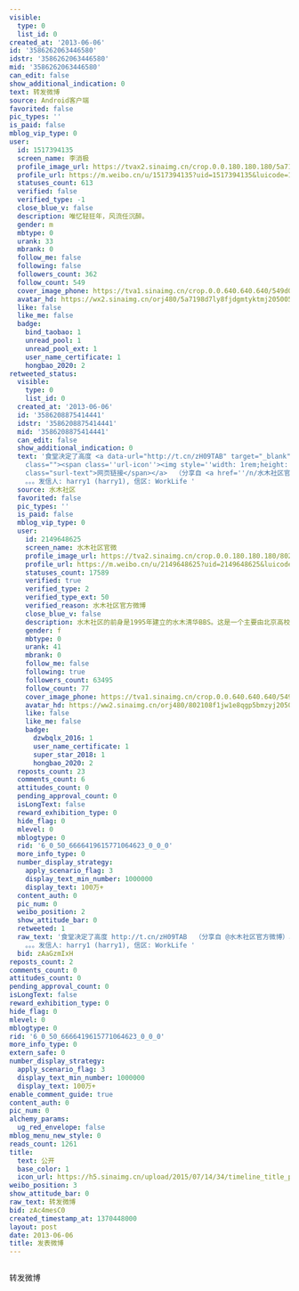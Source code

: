 ```yaml
---
visible:
  type: 0
  list_id: 0
created_at: '2013-06-06'
id: '3586262063446580'
idstr: '3586262063446580'
mid: '3586262063446580'
can_edit: false
show_additional_indication: 0
text: 转发微博
source: Android客户端
favorited: false
pic_types: ''
is_paid: false
mblog_vip_type: 0
user:
  id: 1517394135
  screen_name: 李消极
  profile_image_url: https://tvax2.sinaimg.cn/crop.0.0.180.180.180/5a7198d7ly8fjdgmtyktmj20500500so.jpg?KID=imgbed,tva&Expires=1606399686&ssig=NZUzwLgD5a
  profile_url: https://m.weibo.cn/u/1517394135?uid=1517394135&luicode=10000011&lfid=2304131517394135_-_WEIBO_SECOND_PROFILE_WEIBO
  statuses_count: 613
  verified: false
  verified_type: -1
  close_blue_v: false
  description: 唯忆轻狂年，风流任沉醉。
  gender: m
  mbtype: 0
  urank: 33
  mbrank: 0
  follow_me: false
  following: false
  followers_count: 362
  follow_count: 549
  cover_image_phone: https://tva1.sinaimg.cn/crop.0.0.640.640.640/549d0121tw1egm1kjly3jj20hs0hsq4f.jpg
  avatar_hd: https://wx2.sinaimg.cn/orj480/5a7198d7ly8fjdgmtyktmj20500500so.jpg
  like: false
  like_me: false
  badge:
    bind_taobao: 1
    unread_pool: 1
    unread_pool_ext: 1
    user_name_certificate: 1
    hongbao_2020: 2
retweeted_status:
  visible:
    type: 0
    list_id: 0
  created_at: '2013-06-06'
  id: '3586208875414441'
  idstr: '3586208875414441'
  mid: '3586208875414441'
  can_edit: false
  show_additional_indication: 0
  text: '食堂决定了高度 <a data-url="http://t.cn/zH09TAB" target="_blank" href="https://weibo.cn/sinaurl?luicode=10000011&lfid=2304131517394135_-_WEIBO_SECOND_PROFILE_WEIBO&u=http%3A%2F%2Fwww.newsmth.net%2FnForum%2Farticle%2FWorkLife%2F406883"
    class=""><span class=''url-icon''><img style=''width: 1rem;height: 1rem'' src=''//h5.sinaimg.cn/upload/2015/09/25/3/timeline_card_small_web_default.png''></span><span
    class="surl-text">网页链接</span></a>  （分享自 <a href=''/n/水木社区官方微博''>@水木社区官方微博</a>）单位的好坏顺序如下：无食堂《有食堂《员工自己出钱《单位有饭卡，但是要充钱《单位出钱，员工自助餐。
    。。。发信人: harry1 (harry1), 信区: WorkLife '
  source: 水木社区
  favorited: false
  pic_types: ''
  is_paid: false
  mblog_vip_type: 0
  user:
    id: 2149648625
    screen_name: 水木社区官微
    profile_image_url: https://tva2.sinaimg.cn/crop.0.0.180.180.180/802108f1jw1e8qgp5bmzyj2050050aa8.jpg?KID=imgbed,tva&Expires=1606399686&ssig=be7Avpyh%2BP
    profile_url: https://m.weibo.cn/u/2149648625?uid=2149648625&luicode=10000011&lfid=2304131517394135_-_WEIBO_SECOND_PROFILE_WEIBO
    statuses_count: 17589
    verified: true
    verified_type: 2
    verified_type_ext: 50
    verified_reason: 水木社区官方微博
    close_blue_v: false
    description: 水木社区的前身是1995年建立的水木清华BBS。这是一个主要由北京高校在校生和毕业生混迹的论坛。
    gender: f
    mbtype: 0
    urank: 41
    mbrank: 0
    follow_me: false
    following: true
    followers_count: 63495
    follow_count: 77
    cover_image_phone: https://tva1.sinaimg.cn/crop.0.0.640.640.640/549d0121tw1egm1kjly3jj20hs0hsq4f.jpg
    avatar_hd: https://ww2.sinaimg.cn/orj480/802108f1jw1e8qgp5bmzyj2050050aa8.jpg
    like: false
    like_me: false
    badge:
      dzwbqlx_2016: 1
      user_name_certificate: 1
      super_star_2018: 1
      hongbao_2020: 2
  reposts_count: 23
  comments_count: 6
  attitudes_count: 0
  pending_approval_count: 0
  isLongText: false
  reward_exhibition_type: 0
  hide_flag: 0
  mlevel: 0
  mblogtype: 0
  rid: '6_0_50_6666419615771064623_0_0_0'
  more_info_type: 0
  number_display_strategy:
    apply_scenario_flag: 3
    display_text_min_number: 1000000
    display_text: 100万+
  content_auth: 0
  pic_num: 0
  weibo_position: 2
  show_attitude_bar: 0
  retweeted: 1
  raw_text: '食堂决定了高度 http://t.cn/zH09TAB  （分享自 @水木社区官方微博）单位的好坏顺序如下：无食堂《有食堂《员工自己出钱《单位有饭卡，但是要充钱《单位出钱，员工自助餐。
    。。。发信人: harry1 (harry1), 信区: WorkLife ​​​'
  bid: zAaGzmIxH
reposts_count: 2
comments_count: 0
attitudes_count: 0
pending_approval_count: 0
isLongText: false
reward_exhibition_type: 0
hide_flag: 0
mlevel: 0
mblogtype: 0
rid: '6_0_50_6666419615771064623_0_0_0'
more_info_type: 0
extern_safe: 0
number_display_strategy:
  apply_scenario_flag: 3
  display_text_min_number: 1000000
  display_text: 100万+
enable_comment_guide: true
content_auth: 0
pic_num: 0
alchemy_params:
  ug_red_envelope: false
mblog_menu_new_style: 0
reads_count: 1261
title:
  text: 公开
  base_color: 1
  icon_url: https://h5.sinaimg.cn/upload/2015/07/14/34/timeline_title_public_default.png
weibo_position: 3
show_attitude_bar: 0
raw_text: 转发微博
bid: zAc4mesC0
created_timestamp_at: 1370448000
layout: post
date: 2013-06-06
title: 发表微博
---
```


![]()

转发微博

